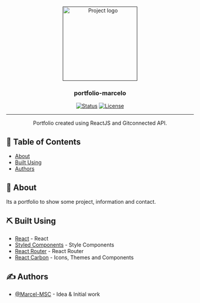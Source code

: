 <p align="center">
  <a href="" rel="noopener">
 <img width=200px height=200px src="https://avatars.githubusercontent.com/u/48717774?v=4" alt="Project logo"></a>
</p>

<h3 align="center">portfolio-marcelo</h3>

<div align="center">

[![Status](https://img.shields.io/badge/status-active-success.svg)]()
[![License](https://img.shields.io/badge/license-MIT-blue.svg)](/LICENSE)

</div>

---

<p align="center"> Portfolio created using ReactJS and Gitconnected API.
    <br> 
</p>

## 📝 Table of Contents

- [About](#about)
- [Built Using](#built_using)
- [Authors](#authors)

## 🧐 About <a name = "about"></a>

Its a portfolio to show some project, information and contact.

## ⛏️ Built Using <a name = "built_using"></a>

- [React](https://react.dev//) - React
- [Styled Components](https://styled-components.com//) - Style Components
- [React Router](https://reactrouter.com/en/main) - React Router
- [React Carbon](https://react.carbondesignsystem.com/) - Icons, Themes and Components

## ✍️ Authors <a name = "authors"></a>

- [@Marcel-MSC](https://github.com/Marcel-MSC) - Idea & Initial work
